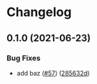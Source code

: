# Changelog

## 0.1.0 (2021-06-23)


### Bug Fixes

* add baz ([#57](https://www.github.com/noslouch/workflow-debug/issues/57)) ([285632d](https://www.github.com/noslouch/workflow-debug/commit/285632d9cd2accac79523eaa705c1df00fbe32d9))
